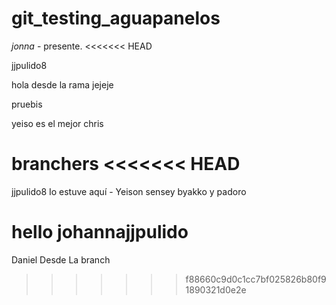# git_testing_aguapanelos


_jonna_ - presente.
<<<<<<< HEAD

jjpulido8

hola desde la rama jejeje

pruebis


yeiso es el mejor
chris

branchers
<<<<<<< HEAD
=======
 jjpulido8
Io estuve aquí - Yeison
sensey byakko y padoro








hello johannajjpulido
=======

Daniel Desde La branch

>>>>>>> f88660c9d0c1cc7bf025826b80f91890321d0e2e
